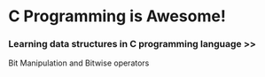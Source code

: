 # C Programming is Awesome!

### Learning data structures in C programming language >>
Bit Manipulation and Bitwise operators
